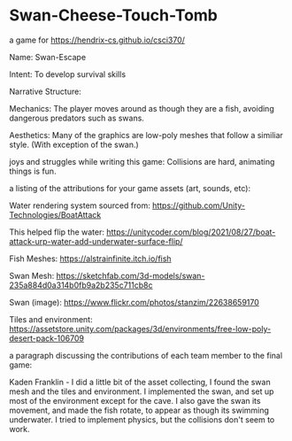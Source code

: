 # Swan-Cheese-Touch-Tomb
a game for https://hendrix-cs.github.io/csci370/


Name: Swan-Escape

Intent: To develop survival skills

Narrative Structure:

Mechanics: The player moves around as though they are a fish, avoiding dangerous predators such as swans.

Aesthetics: Many of the graphics are low-poly meshes that follow a similiar style. (With exception of the swan.)

joys and struggles while writing this game: Collisions are hard, animating things is fun.

a listing of the attributions for your game assets (art, sounds, etc):

  Water rendering system sourced from: https://github.com/Unity-Technologies/BoatAttack

  This helped flip the water: https://unitycoder.com/blog/2021/08/27/boat-attack-urp-water-add-underwater-surface-flip/

  Fish Meshes: https://alstrainfinite.itch.io/fish

  Swan Mesh: https://sketchfab.com/3d-models/swan-235a884d0a314b0fb9a2b235c711cb8c

  Swan (image): https://www.flickr.com/photos/stanzim/22638659170

  Tiles and environment: https://assetstore.unity.com/packages/3d/environments/free-low-poly-desert-pack-106709

a paragraph discussing the contributions of each team member to the final game:

Kaden Franklin - I did a little bit of the asset collecting, I found the swan mesh and the tiles and environment. I implemented the swan, and set up most of the environment except for the cave.  I also gave the swan its movement, and made the fish rotate, to appear as though its swimming underwater. I tried to implement physics, but the collisions don't seem to work.
